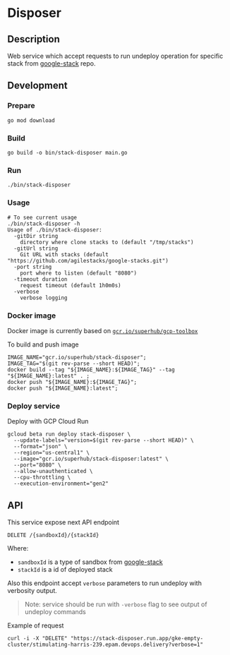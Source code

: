 # Disposer

## Description

Web service which accept requests to run undeploy operation for specific stack from [google-stack] repo.

## Development

### Prepare

```shell
go mod download
```

### Build

```shell
go build -o bin/stack-disposer main.go
```

### Run

```shell
./bin/stack-disposer
```

### Usage

```shell
# To see current usage
./bin/stack-disposer -h
Usage of ./bin/stack-disposer:
  -gitDir string
    directory where clone stacks to (default "/tmp/stacks")
  -gitUrl string
    Git URL with stacks (default "https://github.com/agilestacks/google-stacks.git")
  -port string
    port where to listen (default "8080")
  -timeout duration
    request timeout (default 1h0m0s)
  -verbose
    verbose logging
```

### Docker image

Docker image is currently based on [`gcr.io/superhub/gcp-toolbox`](https://github.com/agilestacks/toolbox/tree/master/gcp-toolbox)

To build and push image

```shell
IMAGE_NAME="gcr.io/superhub/stack-disposer";
IMAGE_TAG="$(git rev-parse --short HEAD)";
docker build --tag "${IMAGE_NAME}:${IMAGE_TAG}" --tag "${IMAGE_NAME}:latest" . ;
docker push "${IMAGE_NAME}:${IMAGE_TAG}";
docker push "${IMAGE_NAME}:latest";
```

### Deploy service

Deploy with GCP Cloud Run

```shell
gcloud beta run deploy stack-disposer \
  --update-labels="version=$(git rev-parse --short HEAD)" \
  --format="json" \
  --region="us-central1" \
  --image="gcr.io/superhub/stack-disposer:latest" \
  --port="8080" \
  --allow-unauthenticated \
  --cpu-throttling \
  --execution-environment="gen2"
```

## API

This service expose next API endpoint

```api
DELETE /{sandboxId}/{stackId}
```

Where:

- `sandboxId` is a type of sandbox from [google-stack]
- `stackId` is a id of deployed stack

Also this endpoint accept `verbose` parameters to run undeploy with verbosity output.
> Note: service should be run with `-verbose` flag to see output of undeploy commands

Example of request

```shell
curl -i -X "DELETE" "https://stack-disposer.run.app/gke-empty-cluster/stimulating-harris-239.epam.devops.delivery?verbose=1"
```

[google-stack]: https://github.com/agilestacks/google-stacks
